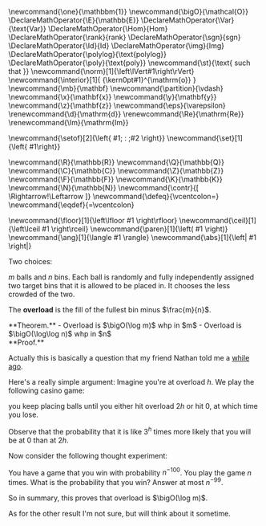 \newcommand{\one}{\mathbbm{1}}
\newcommand{\bigO}{\mathcal{O}}
\DeclareMathOperator{\E}{\mathbb{E}}
\DeclareMathOperator{\Var}{\text{Var}}
\DeclareMathOperator{\Hom}{Hom}
\DeclareMathOperator{\rank}{rank}
\DeclareMathOperator{\sgn}{sgn}
\DeclareMathOperator{\Id}{Id}
\DeclareMathOperator{\img}{Img}
\DeclareMathOperator{\polylog}{\text{polylog}}
\DeclareMathOperator{\poly}{\text{poly}}
\newcommand{\st}{\text{ such that }}
\newcommand{\norm}[1]{\left\lVert#1\right\rVert}
\newcommand{\interior}[1]{ {\kern0pt#1}^{\mathrm{o}} }
\newcommand{\mb}{\mathbf}
\newcommand{\partition}{\vdash}
\newcommand{\x}{\mathbf{x}}
\newcommand{\y}{\mathbf{y}}
\newcommand{\z}{\mathbf{z}}
\newcommand{\eps}{\varepsilon}
\renewcommand{\d}{\mathrm{d}}
\renewcommand{\Re}{\mathrm{Re}}
\renewcommand{\Im}{\mathrm{Im}}

\newcommand{\setof}[2]{\left\{ #1\; : \;#2 \right\}}
\newcommand{\set}[1]{\left\{ #1\right\}}

\newcommand{\R}{\mathbb{R}}
\newcommand{\Q}{\mathbb{Q}}
\newcommand{\C}{\mathbb{C}}
\newcommand{\Z}{\mathbb{Z}}
\newcommand{\F}{\mathbb{F}}
\newcommand{\K}{\mathbb{K}}
\newcommand{\N}{\mathbb{N}}
\newcommand{\contr}{\[ \Rightarrow\!\Leftarrow \]}
\newcommand{\defeq}{\vcentcolon=}
\newcommand{\eqdef}{=\vcentcolon}

\newcommand{\floor}[1]{\left\lfloor #1 \right\rfloor}
\newcommand{\ceil}[1]{\left\lceil #1 \right\rceil}
\newcommand{\paren}[1]{\left( #1 \right)}
\newcommand{\ang}[1]{\langle #1 \rangle}
\newcommand{\abs}[1]{\left| #1 \right|}


Two choices:

$m$ balls and $n$ bins. 
Each ball is randomly and fully independently assigned two target
bins that it is allowed to be placed in. It chooses the less
crowded of the two. 

The **overload** is the fill of the fullest bin minus $\frac{m}{n}$.

<div class="thm envbox">**Theorem.**
- Overload is $\bigO(\log m)$ whp in $m$ 
- Overload is $\bigO(\log\log n)$ whp in  $n$
</div>
<div class="pf envbox">**Proof.**

Actually this is basically a question that my friend Nathan told
me a [while ago](https://awestover.github.io/skyspace/posts/combinatorics/09-26-23.html).

Here's a really simple argument:
Imagine you're at overload $h$. 
We play the following casino game:

you keep placing balls until you either hit overload $2h$ or hit $0$, at
which time you lose.

Observe that the probability that it is like $3^{h}$ times more
likely that you will be at $0$ than at $2h$.

Now consider the following thought experiment:

You have a game that you win with probability $n^{-100}$.
You play the game $n$ times. What is the probability that you
win? Answer at most $n^{-99}$.

So in summary, this proves that overload is $\bigO(\log m)$.

As for the other result I'm not sure, but will think about it
sometime. 

</div>

